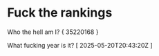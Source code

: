 # Fuck the rankings

Who the hell am I?
{ 35220168 }

What fucking year is it?
[ 2025-05-20T20:43:20Z ]
